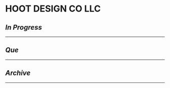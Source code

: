 # HOOT DESIGN CO LLC

## *In Progress*

--------------------

## *Que*

-----------------------------------
## *Archive*

-----------------------------------
